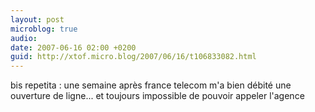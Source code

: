 ```yaml
---
layout: post
microblog: true
audio: 
date: 2007-06-16 02:00 +0200
guid: http://xtof.micro.blog/2007/06/16/t106833082.html
---
```

bis repetita : une semaine après france telecom m'a bien débité une ouverture de ligne... et toujours impossible de pouvoir appeler l'agence
